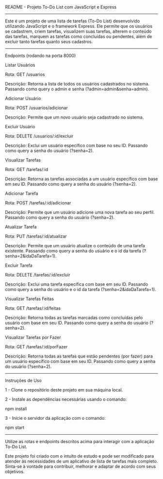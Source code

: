 README - Projeto To-Do List com JavaScript e Express

__________________________________________________________________________________________________________________________________________________________________________________________

Este é um projeto de uma lista de tarefas (To-Do List) desenvolvido utilizando JavaScript e o framework Express. Ele permite que os usuários se cadastrem, criem tarefas, visualizem suas tarefas, alterem o conteúdo das tarefas, marquem as tarefas como concluídas ou pendentes, além de excluir tanto tarefas quanto seus cadastros.

__________________________________________________________________________________________________________________________________________________________________________________________

Endpoints (rodando na porta 8000)

Listar Usuários

Rota: GET /usuarios

Descrição: Retorna a lista de todos os usuários cadastrados no sistema. Passando como query o admin e senha (?admin=admin&senha=admin).

Adicionar Usuário

Rota: POST /usuarios/adicionar

Descrição: Permite que um novo usuário seja cadastrado no sistema.

Excluir Usuário

Rota: DELETE /usuarios/:id/excluir

Descrição: Exclui um usuário específico com base no seu ID. Passando como query a senha do usuário (?senha=2).

Visualizar Tarefas

Rota: GET /tarefas/:id

Descrição: Retorna as tarefas associadas a um usuário específico com base em seu ID. Passando como query a senha do usuário (?senha=2).

Adicionar Tarefa

Rota: POST /tarefas/:id/adicionar

Descrição: Permite que um usuário adicione uma nova tarefa ao seu perfil. Passando como query a senha do usuário (?senha=2).

Atualizar Tarefa

Rota: PUT /tarefas/:id/atualizar

Descrição: Permite que um usuário atualize o conteúdo de uma tarefa existente. Passando como query a senha do usuário e o id da tarefa (?senha=2&idaDaTarefa=1).

Excluir Tarefa

Rota: DELETE /tarefas/:id/excluir

Descrição: Exclui uma tarefa específica com base em seu ID. Passando como query a senha do usuário e o id da tarefa (?senha=2&idaDaTarefa=1).

Visualizar Tarefas Feitas

Rota: GET /tarefas/:id/feitas

Descrição: Retorna todas as tarefas marcadas como concluídas pelo usuário com base em seu ID. Passando como query a senha do usuário (?senha=2).

Visualizar Tarefas por Fazer

Rota: GET /tarefas/:id/porFazer

Descrição: Retorna todas as tarefas que estão pendentes (por fazer) para um usuário específico com base em seu ID. Passando como query a senha do usuário (?senha=2).

__________________________________________________________________________________________________________________________________________________________________________________________

Instruções de Uso

1 - Clone o repositório deste projeto em sua máquina local.

2 - Instale as dependências necessárias usando o comando:

npm install

3 - Inicie o servidor da aplicação com o comando:

npm start

__________________________________________________________________________________________________________________________________________________________________________________________

Utilize as rotas e endpoints descritos acima para interagir com a aplicação To-Do List.

Este projeto foi criado com o intuito de estudo e pode ser modificado para atender às necessidades de um aplicativo de lista de tarefas mais completo. Sinta-se à vontade para contribuir, melhorar e adaptar de acordo com seus objetivos.
